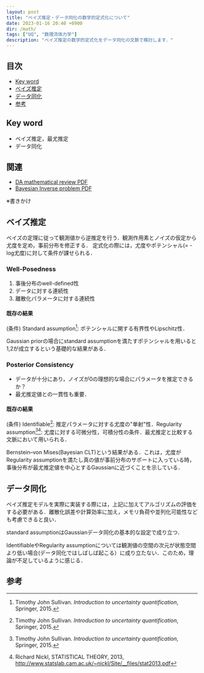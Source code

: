 ```yaml
---
layout: post
title: "ベイズ推定・データ同化の数学的定式化について"
date: 2023-01-16 20:40 +0900
dir: /math/
tags: ["UQ", "数理流体力学"]
description: "ベイズ推定の数学的定式化をデータ同化の文脈で検討します．"
---
```


## 目次
- [Key word](#key-word)
- [ベイズ推定](#ベイズ推定)
- [データ同化](#データ同化)
- [参考](#参考)

## Key word
- ベイズ推定，最尤推定
- データ同化

## 関連
- [DA mathematical review PDF](/math/pdf/da_math.pdf)
- [Bayesian Inverse problem PDF](/math/pdf/chapter6.pdf)

※書きかけ

## ベイズ推定
ベイズの定理に従って観測値から逆推定を行う．観測作用素とノイズの仮定から尤度を定め，事前分布を修正する．
定式化の際には，尤度やポテンシャル(= -log尤度)に対して条件が課せられる．

<!-- ### 条件 -->


### Well-Posedness
  1. 事後分布のwell-defined性
  2. データに対する連続性
  3. 離散化パラメータに対する連続性

#### 既存の結果
(条件) Standard assumption[^uq]: ポテンシャルに関する有界性やLipschitz性．

Gaussian priorの場合にstandard assumptionを満たすポテンシャルを用いると1,2が成立するという基礎的な結果がある．

### Posterior Consistency
  - データが十分にあり，ノイズが0の理想的な場合にパラメータを推定できるか？
  - 最尤推定値との一貫性も重要．

#### 既存の結果
(条件) Identifiable[^uq]: 推定パラメータに対する尤度の"単射"性．Regularity assumption[^uq][^stat]: 尤度に対する可微分性，可積分性の条件．最尤推定と比較する文脈において用いられる．

Bernstein–von Mises(Bayesian CLT)という結果がある．これは，尤度がRegularity assumptionを満たし真の値が事前分布のサポートに入っている時，事後分布が最尤推定値を中心とするGaussianに近づくことを示している．

<!-- ### 無限次元空間 -->

## データ同化
ベイズ推定モデルを実際に実装する際には，上記に加えてアルゴリズムの評価をする必要がある．離散化誤差や計算効率に加え，メモリ負荷や並列化可能性なども考慮できると良い．

standard assumptionはGaussianデータ同化の基本的な設定で成り立つ．

IdentifiableやRegularity assumptionについては観測値の空間の次元が状態空間より低い場合(データ同化ではしばしば起こる）に成り立たない．このため，理論が不足しているように感じる．

## 参考
[^uq]: Timothy John Sullivan. *Introduction to uncertainty quantification*, Springer, 2015.

[^stat]: Richard Nickl, STATISTICAL THEORY, 2013, http://www.statslab.cam.ac.uk/~nickl/Site/__files/stat2013.pdf

[^da]: K.H. Law, A.M. Stuart and K.C. Zygalakis, Data Assimilation: A Mathematical Introduction, Springer, 2015
